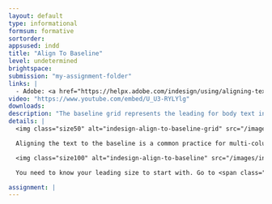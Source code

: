 ```yaml
---
layout: default
type: informational
formsum: formative
sortorder:
appsused: indd
title: "Align To Baseline"
level: undetermined
brightspace: 
submission: "my-assignment-folder"
links: |
  - Adobe: <a href="https://helpx.adobe.com/indesign/using/aligning-text.html" title="xx" target="_blank">Aligning Text</a>
video: "https://www.youtube.com/embed/U_U3-RYLYlg"
downloads:
description: "The baseline grid represents the leading for body text in a document. You can use multiples of this leading value for all elements of the page to ensure that text always lines up between columns and from page to page."
details: | 
  <img class="size50" alt="indesign-align-to-baseline-grid" src="/images/indesign-align-to-baseline/indesign-align-to-baseline-grid.jpg">

  Aligning the text to the baseline is a common practice for multi-column page designs, like magazines. It makes the text baselines align across columns. So, if you put a ruler on the page at the baseline, they would all line up across columns. This makes for a much cleaner look.

  <img class="size100" alt="indesign-align-to-baseline" src="/images/indesign-align-to-baseline/indesign-align-to-baseline.jpg">

  You need to know your leading size to start with. Go to <span class="command">Preferences > Grids</span>, then change the <span class="command">Increment Every</span> number to match your leading value. Once that's done, go to <span class="command">Indents and Spacing</span> in your paragraph style. Set <span class="command">Align to Grid</span> to <span class="command">All Lines</span>.

assignment: |
---
```

